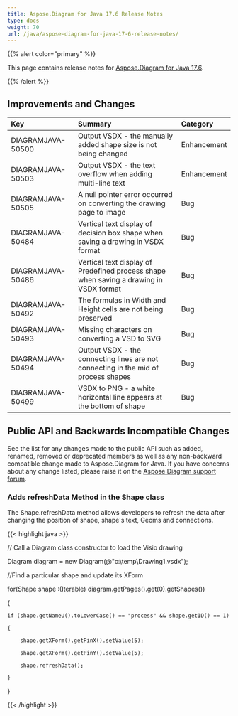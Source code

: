 ```yaml
---
title: Aspose.Diagram for Java 17.6 Release Notes
type: docs
weight: 70
url: /java/aspose-diagram-for-java-17-6-release-notes/
---
```


{{% alert color="primary" %}} 

This page contains release notes for [Aspose.Diagram for Java 17.6](https://docs.aspose.com/diagram/java/aspose-diagram-for-java-17-6-release-notes/).

{{% /alert %}} 
## **Improvements and Changes**

|**Key**|**Summary**|**Category**|
| :- | :- | :- |
|DIAGRAMJAVA-50500|Output VSDX - the manually added shape size is not being changed|Enhancement|
|DIAGRAMJAVA-50503|Output VSDX - the text overflow when adding multi-line text|Enhancement|
|DIAGRAMJAVA-50505|A null pointer error occurred on converting the drawing page to image|Bug|
|DIAGRAMJAVA-50484|Vertical text display of decision box shape when saving a drawing in VSDX format|Bug|
|DIAGRAMJAVA-50486|Vertical text display of Predefined process shape when saving a drawing in VSDX format|Bug |
|DIAGRAMJAVA-50492|The formulas in Width and Height cells are not being preserved|Bug|
|DIAGRAMJAVA-50493|Missing characters on converting a VSD to SVG|Bug|
|DIAGRAMJAVA-50494|Output VSDX - the connecting lines are not connecting in the mid of process shapes|Bug|
|DIAGRAMJAVA-50499|VSDX to PNG - a white horizontal line appears at the bottom of shape|Bug|
## **Public API and Backwards Incompatible Changes**
See the list for any changes made to the public API such as added, renamed, removed or deprecated members as well as any non-backward compatible change made to Aspose.Diagram for Java. If you have concerns about any change listed, please raise it on the [Aspose.Diagram support forum](https://forum.aspose.com/c/diagram/17).
### **Adds refreshData Method in the Shape class**
The Shape.refreshData method allows developers to refresh the data after changing the position of shape, shape's text, Geoms and connections.

{{< highlight java >}}

 // Call a Diagram class constructor to load the Visio drawing

Diagram diagram = new Diagram(@"c:\temp\Drawing1.vsdx");

//Find a particular shape and update its XForm

for(Shape shape :(Iterable<Shape>) diagram.getPages().get(0).getShapes())

{

    if (shape.getNameU().toLowerCase() == "process" && shape.getID() == 1)

    {

        shape.getXForm().getPinX().setValue(5);

        shape.getXForm().getPinY().setValue(5);

        shape.refreshData();

    }

}

{{< /highlight >}}
